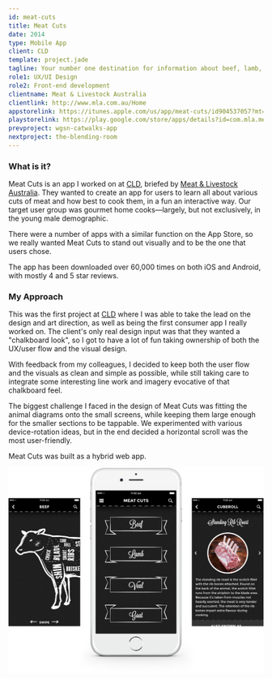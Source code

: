 ```yaml
---
id: meat-cuts
title: Meat Cuts
date: 2014
type: Mobile App
client: CLD
template: project.jade
tagline: Your number one destination for information about beef, lamb, veal and goat cuts.
role1: UX/UI Design
role2: Front-end development
clientname: Meat & Livestock Australia
clientlink: http://www.mla.com.au/Home
appstorelink: https://itunes.apple.com/us/app/meat-cuts/id904537057?mt=8
playstorelink: https://play.google.com/store/apps/details?id=com.mla.meatcuts&hl=en
prevproject: wgsn-catwalks-app
nextproject: the-blending-room
---
```


### What is it?

Meat Cuts is an app I worked on at <a href="http://creativelicence.com.au/" target="_blank" class="link-highlight">CLD</a>, briefed by <a href="http://www.mla.com.au/Home" target="_blank" class="link-highlight">Meat &amp; Livestock Australia</a>. They wanted to create an app for users to learn all about various cuts of meat and how best to cook them, in a fun an interactive way. Our target user group was gourmet home cooks&mdash;largely, but not exclusively, in the young male demographic.

There were a number of apps with a similar function on the App Store, so we really wanted Meat Cuts to stand out visually and to be the one that users chose.

The app has been downloaded over 60,000 times on both iOS and Android, with mostly 4 and 5 star reviews.

### My Approach

This was the first project at <a href="http://creativelicence.com.au/" target="_blank" class="link-highlight">CLD</a> where I was able to take the lead on the design and art direction, as well as being the first consumer app I really worked on. The client's only real design input was that they wanted a "chalkboard look", so I got to have a lot of fun taking ownership of both the UX/user flow and the visual design.

With feedback from my colleagues, I decided to keep both the user flow and the visuals as clean and simple as possible, while still taking care to integrate some interesting line work and imagery evocative of that chalkboard feel.

The biggest challenge I faced in the design of Meat Cuts was fitting the animal diagrams onto the small screens, while keeping them large enough for the smaller sections to be tappable. We experimented with various device-rotation ideas, but in the end decided a horizontal scroll was the most user-friendly.

Meat Cuts was built as a hybrid web app.

![Meat Cuts](meat-cuts-2.jpg "Meat Cuts")